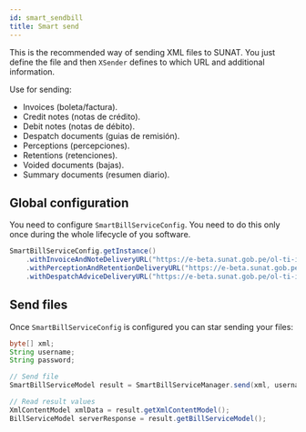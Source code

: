 ```yaml
---
id: smart_sendbill
title: Smart send
---
```


This is the recommended way of sending XML files to SUNAT. You just define the file and then `XSender` defines to which URL and additional information.

Use for sending:

- Invoices (boleta/factura).
- Credit notes (notas de crédito).
- Debit notes (notas de débito).
- Despatch documents (guias de remisión).
- Perceptions (percepciones).
- Retentions (retenciones).
- Voided documents (bajas).
- Summary documents (resumen diario).

## Global configuration

You need to configure `SmartBillServiceConfig`. You need to do this only once during the whole lifecycle of you software.

```java
SmartBillServiceConfig.getInstance()
    .withInvoiceAndNoteDeliveryURL("https://e-beta.sunat.gob.pe/ol-ti-itcpfegem-beta/billService")
    .withPerceptionAndRetentionDeliveryURL("https://e-beta.sunat.gob.pe/ol-ti-itemision-otroscpe-gem-beta/billService")
    .withDespatchAdviceDeliveryURL("https://e-beta.sunat.gob.pe/ol-ti-itemision-guia-gem-beta/billService");
```

## Send files

Once `SmartBillServiceConfig` is configured you can star sending your files:

```java
byte[] xml;
String username;
String password;

// Send file
SmartBillServiceModel result = SmartBillServiceManager.send(xml, username, password);

// Read result values
XmlContentModel xmlData = result.getXmlContentModel();
BillServiceModel serverResponse = result.getBillServiceModel();
```
